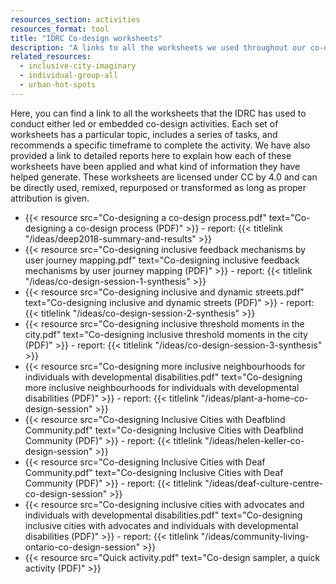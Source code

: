 ```yaml
---
resources_section: activities
resources_format: tool
title: "IDRC Co-design worksheets"
description: "A links to all the worksheets we used throughout our co-design process is provided here."
related_resources:
  - inclusive-city-imaginary
  - individual-group-all
  - urban-hot-spots
---
```


Here, you can find a link to all the worksheets that the IDRC has used to conduct either led or embedded co-design activities. Each set of worksheets has a particular topic, includes a series of tasks, and recommends a specific timeframe to complete the activity. We have also provided a link to detailed reports here to explain how each of these worksheets have been applied and what kind of information they have helped generate. These worksheets are licensed under CC by 4.0 and can be directly used, remixed, repurposed or transformed as long as proper attribution is given.


- {{< resource src="Co-designing a co-design process.pdf" text="Co-designing a co-design process (PDF)" >}} - report: {{< titlelink "/ideas/deep2018-summary-and-results" >}}
- {{< resource src="Co-designing inclusive feedback mechanisms by user journey mapping.pdf" text="Co-designing inclusive feedback mechanisms by user journey mapping (PDF)" >}} - report: {{< titlelink "/ideas/co-design-session-1-synthesis" >}}
- {{< resource src="Co-designing inclusive and dynamic streets.pdf" text="Co-designing inclusive and dynamic streets (PDF)" >}} - report: {{< titlelink "/ideas/co-design-session-2-synthesis" >}}
- {{< resource src="Co-designing inclusive threshold moments in the city.pdf" text="Co-designing inclusive threshold moments in the city (PDF)" >}} - report: {{< titlelink "/ideas/co-design-session-3-synthesis" >}}
- {{< resource src="Co-designing more inclusive neighbourhoods for individuals with developmental disabilities.pdf" text="Co-designing more inclusive neighbourhoods for individuals with developmental disabilities (PDF)" >}} - report: {{< titlelink "/ideas/plant-a-home-co-design-session" >}}
- {{< resource src="Co-designing Inclusive Cities with Deafblind Community.pdf" text="Co-designing Inclusive Cities with Deafblind Community (PDF)" >}} - report: {{< titlelink "/ideas/helen-keller-co-design-session" >}}
- {{< resource src="Co-designing Inclusive Cities with Deaf Community.pdf" text="Co-designing Inclusive Cities with Deaf Community (PDF)" >}} - report: {{< titlelink "/ideas/deaf-culture-centre-co-design-session" >}}
- {{< resource src="Co-designing inclusive cities with advocates and individuals with developmental disabilities.pdf" text="Co-designing inclusive cities with advocates and individuals with developmental disabilities (PDF)" >}} - report: {{< titlelink "/ideas/community-living-ontario-co-design-session" >}}
- {{< resource src="Quick activity.pdf" text="Co-design sampler, a quick activity (PDF)" >}}

